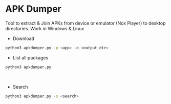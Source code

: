 # APK Dumper
Tool to extract & Join APKs from device or emulator (Nox Player) to desktop directories.
Work in Windows & Linux


- Download

```bash
python3 apkdumper.py -p <app> -o <output_dir>
```

- List all packages

```bash
python3 apkdumper.py
```
<br>

- Search

```bash
python3 apkdumper.py -s <search>
```

